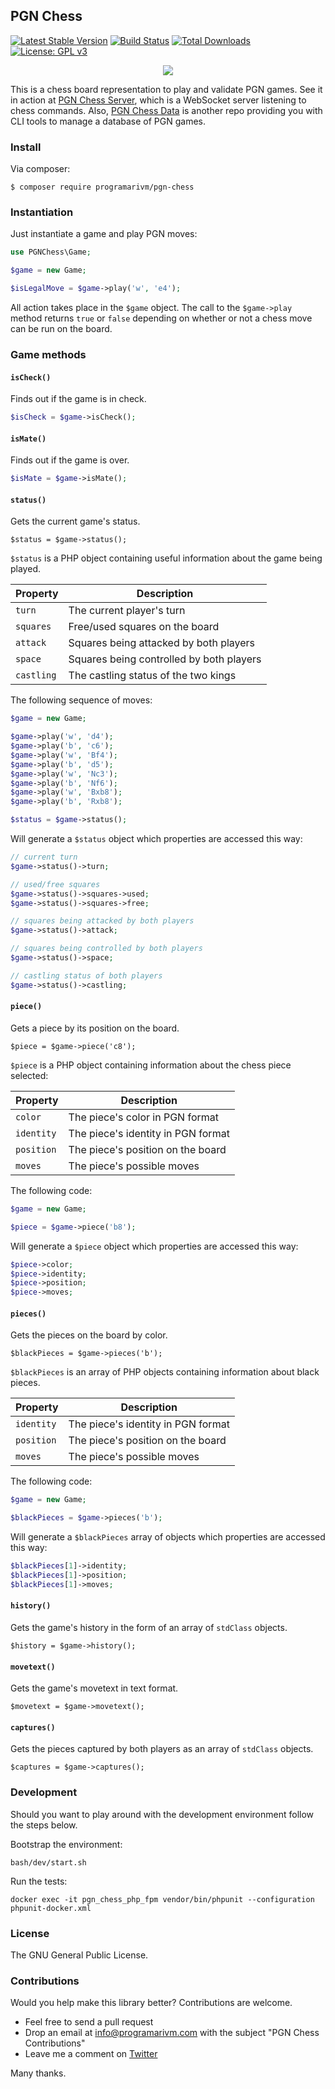 ## PGN Chess

[![Latest Stable Version](https://poser.pugx.org/programarivm/pgn-chess/v/stable)](https://packagist.org/packages/programarivm/pgn-chess)
[![Build Status](https://travis-ci.org/programarivm/pgn-chess.svg?branch=master)](https://travis-ci.org/programarivm/pgn-chess)
[![Total Downloads](https://poser.pugx.org/programarivm/pgn-chess/downloads)](https://packagist.org/packages/programarivm/pgn-chess)
[![License: GPL v3](https://img.shields.io/badge/License-GPL%20v3-blue.svg)](https://www.gnu.org/licenses/gpl-3.0)

<p align="center">
	<img src="https://github.com/programarivm/pgn-chess/blob/master/resources/chess-board.jpg" />
</p>

This is a chess board representation to play and validate PGN games. See it in action at [PGN Chess Server](https://github.com/programarivm/pgn-chess-server), which is a WebSocket server listening to chess commands. Also, [PGN Chess Data](https://github.com/programarivm/pgn-chess-data) is another repo providing you with CLI tools to manage a database of PGN games.

### Install

Via composer:

    $ composer require programarivm/pgn-chess

### Instantiation

Just instantiate a game and play PGN moves:

```php
use PGNChess\Game;

$game = new Game;

$isLegalMove = $game->play('w', 'e4');
```
All action takes place in the `$game` object. The call to the `$game->play` method returns `true` or `false` depending on whether or not a chess move can be run on the board.

### Game methods

#### `isCheck()`

Finds out if the game is in check.

```php
$isCheck = $game->isCheck();
```

#### `isMate()`

Finds out if the game is over.

```php
$isMate = $game->isMate();
```

#### `status()`

Gets the current game's status.

    $status = $game->status();

`$status` is a PHP object containing useful information about the game being played.

| Property       | Description                                |
|----------------|--------------------------------------------|
| `turn`         | The current player's turn                  |
| `squares`      | Free/used squares on the board             |
| `attack`       | Squares being attacked by both players     |
| `space`        | Squares being controlled by both players   |
| `castling`     | The castling status of the two kings       |

The following sequence of moves:

```php
$game = new Game;

$game->play('w', 'd4');
$game->play('b', 'c6');
$game->play('w', 'Bf4');
$game->play('b', 'd5');
$game->play('w', 'Nc3');
$game->play('b', 'Nf6');
$game->play('w', 'Bxb8');
$game->play('b', 'Rxb8');

$status = $game->status();
```

Will generate a `$status` object which properties are accessed this way:

```php
// current turn
$game->status()->turn;

// used/free squares
$game->status()->squares->used;
$game->status()->squares->free;

// squares being attacked by both players
$game->status()->attack;

// squares being controlled by both players
$game->status()->space;

// castling status of both players
$game->status()->castling;
```

#### `piece()`

Gets a piece by its position on the board.

    $piece = $game->piece('c8');

`$piece` is a PHP object containing information about the chess piece selected:

| Property       | Description                                |
|----------------|--------------------------------------------|
| `color`        | The piece's color in PGN format            |
| `identity`     | The piece's identity in PGN format         |
| `position`     | The piece's position on the board          |
| `moves`        | The piece's possible moves                 |

The following code:

```php
$game = new Game;

$piece = $game->piece('b8');
```

Will generate a `$piece` object which properties are accessed this way:

```php
$piece->color;
$piece->identity;
$piece->position;
$piece->moves;
```

#### `pieces()`

Gets the pieces on the board by color.

    $blackPieces = $game->pieces('b');

`$blackPieces` is an array of PHP objects containing information about black pieces.

| Property       | Description                                |
|----------------|--------------------------------------------|
| `identity`     | The piece's identity in PGN format         |
| `position`     | The piece's position on the board          |
| `moves`        | The piece's possible moves                 |

The following code:

```php
$game = new Game;

$blackPieces = $game->pieces('b');
```

Will generate a `$blackPieces` array of objects which properties are accessed this way:

```php
$blackPieces[1]->identity;
$blackPieces[1]->position;
$blackPieces[1]->moves;
```
#### `history()`

Gets the game's history in the form of an array of `stdClass` objects.

    $history = $game->history();

#### `movetext()`

Gets the game's movetext in text format.

    $movetext = $game->movetext();

#### `captures()`

Gets the pieces captured by both players as an array of `stdClass` objects.

    $captures = $game->captures();

### Development

Should you want to play around with the development environment follow the steps below.

Bootstrap the environment:

	bash/dev/start.sh

Run the tests:

	docker exec -it pgn_chess_php_fpm vendor/bin/phpunit --configuration phpunit-docker.xml

### License

The GNU General Public License.

### Contributions

Would you help make this library better? Contributions are welcome.

- Feel free to send a pull request
- Drop an email at info@programarivm.com with the subject "PGN Chess Contributions"
- Leave me a comment on [Twitter](https://twitter.com/programarivm)

Many thanks.
